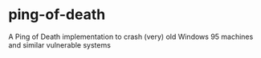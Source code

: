 # ping-of-death
A Ping of Death implementation to crash (very) old Windows 95 machines and similar vulnerable systems
